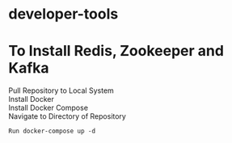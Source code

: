 # developer-tools
# To Install Redis, Zookeeper and Kafka <br/>
Pull Repository to Local System <br/>
Install Docker <br/>
Install Docker Compose <br/>
Navigate to Directory of Repository <br/>
```
Run docker-compose up -d
```
